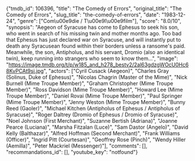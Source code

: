 {"tmdb_id": 106396, "title": "The Comedy of Errors", "original_title": "The Comedy of Errors", "slug_title": "the-comedy-of-errors", "date": "1983-12-24", "genre": ["Com\u00e9die / T\u00e9l\u00e9film"], "score": "8.0/10", "synopsis": "Aegeon of Syracuse has come to Ephesus to seek his son, who went in search of his missing twin and mother months ago. Too bad that Ephesus has just declared war on Syracuse, and will instantly put to death any Syracusean found within their borders unless a ransome's paid. Meanwhile, the son, Antipholus, and his servant, Dromio (also an identical twin), keep running into strangers who seem to know them...", "image": "https://image.tmdb.org/t/p/w185_and_h278_bestv2/2al63gdzgWOcU0Hc68KvPCAt9si.jpg", "actors": ["Cyril Cusack (Aegeon)", "Charles Gray (Solinus, Duke of Ephesus)", "Nicolas Chagrin (Master of the Mime)", "Nick Burnell (Mime Troupe Member)", "Graham Christopher (Mime Troupe Member)", "Ross Davidson (Mime Troupe Member)", "Howard Lee (Mime Troupe Member)", "Daniel Rovai (Mime Troupe Member)", "Paul Springer (Mime Troupe Member)", "Jenny Weston (Mime Troupe Member)", "Bunny Reed (Gaoler)", "Michael Kitchen (Antipholus of Ephesus / Antipholus of Syracuse)", "Roger Daltrey (Dromio of Ephesus / Dromio of Syracuse)", "Noel Johnson (First Merchant)", "Suzanne Bertish (Adriana)", "Joanne Pearce (Luciana)", "Marsha Fitzalan (Luce)", "Sam Dastor (Angelo)", "David Kelly (Balthazar)", "Alfred Hoffman (Second Merchant)", "Frank Williams (Officer)", "Ingrid Pitt (Courtesan)", "Geoffrey Rose (Pinch)", "Wendy Hiller (Aemilla)", "Peter Mackriel (Messenger)"], "comments": [], "recommandations_id": [], "youtube_key": "notfound"}